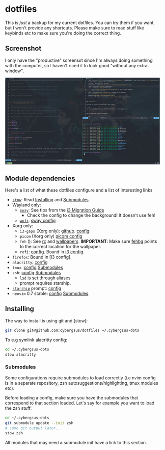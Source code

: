 [Submodules]: #submodules


# dotfiles

This is *just* a backup for my current dotfiles. You can try them if you want,
but I won't provide any shortcuts. Please make sure to read stuff like keybinds
etc to make sure you're doing the correct thing.

## Screenshot

I only have the "productive" screensot since I'm always doing something with the
computer, so I haven't riced it to look good "without any extra window".

![busy screenshot](screenshots/work.png)


## Module dependencies

Here's a list of what these dotfiles configure and a list of interesting links

- [`stow`](https://www.gnu.org/software/stow/): Read [Installing](#installing) and [Submodules].
- Wayland only:
    - [`sway`](https://swaywm.org/): See tips from the [i3 Migration Guide](https://github.com/swaywm/sway/wiki/i3-Migration-Guide)
        - Check the config to change the background! It doesn't use feh!
    - [`wofi`](https://hg.sr.ht/~scoopta/wofi): [sway config](sway/.config/sway)
- Xorg only:
    - `i3-gaps` (Xorg only): [github](https://github.com/Airblader/i3). [config](./i3/.i3/config)
    - `picom` (Xorg only) [picom config](./picom/.config/picom)
    - `feh` (): See [rc](./rc) and [wallpapers](./wallpapers). **IMPORTANT**: Make sure [fehbg](./rc/.fehbg) points
      to the correct location for the wallpaper.
    - `rofi`: [config](rofi/.config/rofi). Bound in [i3 config](./i3/.i3/config).
- `firefox`: Bound in [i3 config].
- `alacritty`: [config](./alacritty/.config/alacritty/alacritty.yml)
- `tmux`: [config](./tmux) [Submodules]
- `zsh`: [config](./zsh) [Submodules]
    - [`lsd`](https://github.com/Peltoche/lsd) is set through aliases
    - prompt requires starship.
- [`starship`](https://starship.rs/) prompt:
  [config](starship/.config/starship.toml)
- `neovim` 0.7 stable: [config](./nvim/.config/nvim) [Submodules]


## Installing

The way to install is using git and [stow]:

```sh
git clone git@github.com:cybergsus/dotfiles ~/.cybergsus-dots
```

To e.g symlink alacritty config:

```sh
cd ~/.cybergsus-dots
stow alacritty
```


### Submodules

Some configurations require submodules to load correctly (i.e nvim config is in
a separate repository, zsh autosuggestions/highlighting, tmux modules etc).

Before loading a config, make sure you have the submodules that correspond to
that section loaded. Let's say for example you want to load the zsh stuff:

```sh
cd ~/.cybergsus-dots
git submodule update --init zsh
# some git output later...
stow zsh
```

All modules that may need a submodule init have a link to this section.


<!-- TODO: add nushell? -->

